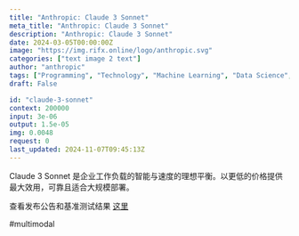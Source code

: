 ```yaml
---
title: "Anthropic: Claude 3 Sonnet"
meta_title: "Anthropic: Claude 3 Sonnet"
description: "Anthropic: Claude 3 Sonnet"
date: 2024-03-05T00:00:00Z
image: "https://img.rifx.online/logo/anthropic.svg"
categories: ["text image 2 text"]
author: "anthropic"
tags: ["Programming", "Technology", "Machine Learning", "Data Science", "Chatbots"]
draft: False

id: "claude-3-sonnet"
context: 200000
input: 3e-06
output: 1.5e-05
img: 0.0048
request: 0
last_updated: 2024-11-07T09:45:13Z
---
```


Claude 3 Sonnet 是企业工作负载的智能与速度的理想平衡。以更低的价格提供最大效用，可靠且适合大规模部署。

查看发布公告和基准测试结果 [这里](https://www.anthropic.com/news/claude-3-family)

#multimodal

